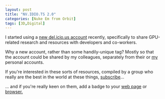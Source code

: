 ```yaml
---
layout: post
title: "NV.IDIO.TS 2.0"
categories: [Nuke Em from Orbit]
tags: [3D,Digital]
---
```

I started using a <a href="http://del.icio.us/nvidia/">new del.icio.us account</a> recently, specifically to share GPU-related research and resources with developers and co-workers.

Why a new account, rather than some handily-unique tag? Mostly so that the account could be shared by my colleagues, separately from their or <a href="http://del.icio.us/nvidia/">my</a> personal accounts.

If you're interested in these sorts of resources, compiled by a group who really are the best in the world at these things, <a href="http://del.icio.us/rss/nvidia/">subscribe</a>...

<!--more-->
... and if you're really keen on them, add a badge to your <a href="http://www.kriskrug.com/?p=276">web page</a> or <a href="http://www.ajaxian.com/archives/2005/06/delicious_direc.html">browser.</a>
